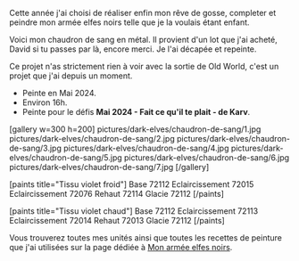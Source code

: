 
Cette année j'ai choisi de réaliser enfin mon rêve de gosse,
completer et peindre mon armée elfes noirs telle que je la voulais étant enfant.

Voici mon chaudron de sang en métal.
Il provient d'un lot que j'ai acheté, David si tu passes par là, encore merci.
Je l'ai décapée et repeinte.

Ce projet n'as strictement rien à voir avec la sortie de Old World, c'est un projet que j'ai depuis un moment.

* Peinte en Mai 2024.
* Environ 16h.
* Peinte pour le défis __Mai 2024 - Fait ce qu'il te plait - de Karv__.

[gallery w=300 h=200]
pictures/dark-elves/chaudron-de-sang/1.jpg
pictures/dark-elves/chaudron-de-sang/2.jpg
pictures/dark-elves/chaudron-de-sang/3.jpg
pictures/dark-elves/chaudron-de-sang/4.jpg
pictures/dark-elves/chaudron-de-sang/5.jpg
pictures/dark-elves/chaudron-de-sang/6.jpg
pictures/dark-elves/chaudron-de-sang/7.jpg
[/gallery]

[paints title="Tissu violet froid"]
Base	72112
Eclaircissement	72015
Eclaircissement	72076
Rehaut	72114
Glacie	72112
[/paints]

[paints title="Tissu violet chaud"]
Base	72112
Eclaircissement	72113
Eclaircissement	72014
Rehaut	72013
Glacie	72112
[/paints]

Vous trouverez toutes mes unités ainsi que toutes les recettes de peinture que j'ai utilisées
sur la page dédiée à [Mon armée elfes noirs](2024/armee-elfes-noirs.html).

